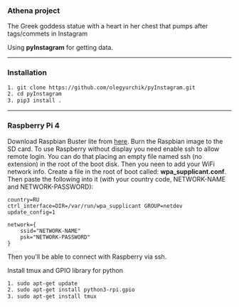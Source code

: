 ### Athena project

The Greek goddess statue with a heart in her chest that pumps after tags/commets in Instagram

Using **pyInstagram** for getting data.
***

### Installation  
```bash
1. git clone https://github.com/olegyurchik/pyInstagram.git
2. cd pyInstagram
3. pip3 install .
```
***

### Raspberry Pi 4
Download Raspbian Buster lite from [here](https://www.raspberrypi.org/downloads/raspbian/). Burn the Raspbian image to the SD card. To use Raspberry without display you need enable ssh to allow remote login. You can do that placing an empty file named ssh (no extension) in the root of the boot disk.
Then you neen to add your WiFi network info. Create a file in the root of boot called: **wpa_supplicant.conf**. Then paste the following into it (with your country code, NETWORK-NAME and NETWORK-PASSWORD):
```
country=RU
ctrl_interface=DIR=/var/run/wpa_supplicant GROUP=netdev
update_config=1

network={
    ssid="NETWORK-NAME"
    psk="NETWORK-PASSWORD"
}
```
Then you'll be able to connect with Raspberry via ssh.

Install tmux and GPIO library for python
```bash
1. sudo apt-get update
2. sudo apt-get install python3-rpi.gpio
3. sudo apt-get install tmux
```
